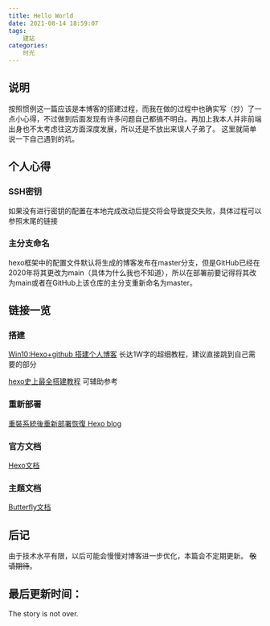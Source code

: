 ```yaml
---
title: Hello World
date: 2021-08-14 18:59:07
tags:
    建站
categories:
    时光
---
```

## 说明
按照惯例这一篇应该是本博客的搭建过程，而我在做的过程中也确实写（抄）了一点小心得，不过做到后面发现有许多问题自己都搞不明白。再加上我本人并非前端出身也不太考虑往这方面深度发展，所以还是不放出来误人子弟了。
这里就简单说一下自己遇到的坑。

## 个人心得

### SSH密钥
如果没有进行密钥的配置在本地完成改动后提交将会导致提交失败，具体过程可以参照末尾的链接

### 主分支命名
hexo框架中的配置文件默认将生成的博客发布在master分支，但是GitHub已经在2020年将其更改为main（具体为什么我也不知道），所以在部署前要记得将其改为main或者在GitHub上该仓库的主分支重新命名为master。

## 链接一览

### 搭建

[Win10:Hexo+github 搭建个人博客](https://akilar.top/posts/6ef63e2d/)	长达1W字的超细教程，建议直接跳到自己需要的部分

[hexo史上最全搭建教程](https://blog.csdn.net/sinat_37781304/article/details/82729029)	可辅助参考



### 重新部署

[重裝系統後重新部署恢復 Hexo blog](https://immyw.com/posts/dda8c81b/)

### 官方文档

[Hexo文档](https://hexo.io/zh-cn/docs/)

### 主题文档

[Butterfly文档](https://butterfly.js.org/)

## 后记
由于技术水平有限，以后可能会慢慢对博客进一步优化，本篇会不定期更新。
~~敬请期待~~。

最后更新时间：
---

The story is not over.